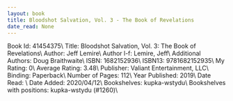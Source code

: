 ```yaml
---
layout: book
title: Bloodshot Salvation, Vol. 3 - The Book of Revelations
date_read: None
---
```


Book Id: 41454375\ 
Title: Bloodshot Salvation, Vol. 3: The Book of Revelations\ 
Author: Jeff Lemire\ 
Author l-f: Lemire, Jeff\ 
Additional Authors: Doug Braithwaite\ 
ISBN: 1682152936\ 
ISBN13: 9781682152935\ 
My Rating: 0\ 
Average Rating: 3.48\ 
Publisher: Valiant Entertainment, LLC\ 
Binding: Paperback\ 
Number of Pages: 112\ 
Year Published: 2019\ 
Date Read: \ 
Date Added: 2020/04/12\ 
Bookshelves: kupka-wstydu\ 
Bookshelves with positions: kupka-wstydu (#1260)\ 

